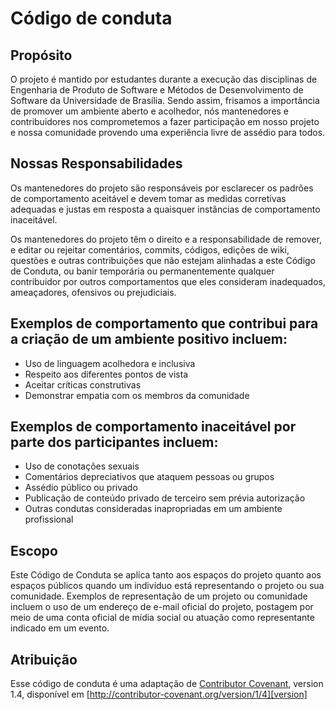 # Código de conduta

## Propósito

O projeto é mantido por estudantes durante a execução das disciplinas
de Engenharia de Produto de Software e Métodos de Desenvolvimento de Software
da Universidade de Brasília.
Sendo assim, frisamos a importância de promover um ambiente aberto e acolhedor,
nós mantenedores e contribuidores nos comprometemos a fazer participação em nosso
projeto e nossa comunidade provendo uma experiência livre de assédio para todos.

## Nossas Responsabilidades

Os mantenedores do projeto são responsáveis por esclarecer os padrões de comportamento 
aceitável e devem tomar as medidas corretivas adequadas e justas em resposta a quaisquer 
instâncias de comportamento inaceitável.

Os mantenedores do projeto têm o direito e a responsabilidade de remover, e
editar ou rejeitar comentários, commits, códigos, edições de wiki, 
questões e outras contribuições que não estejam alinhadas a este Código de Conduta, 
ou banir temporária ou permanentemente qualquer contribuidor por outros comportamentos 
que eles consideram inadequados, ameaçadores, ofensivos ou prejudiciais.

## Exemplos de comportamento que contribui para a criação de um ambiente positivo incluem:

* Uso de linguagem acolhedora e inclusiva
* Respeito aos diferentes pontos de vista
* Aceitar críticas construtivas
* Demonstrar empatia com os membros da comunidade

## Exemplos de comportamento inaceitável por parte dos participantes incluem:

* Uso de conotações sexuais
* Comentários depreciativos que ataquem pessoas ou grupos
* Assédio público ou privado
* Publicação de conteúdo privado de terceiro sem prévia autorização
* Outras condutas consideradas inapropriadas em um ambiente profissional

## Escopo

Este Código de Conduta se aplica tanto aos espaços do projeto quanto aos espaços públicos
quando um indivíduo está representando o projeto ou sua comunidade. 
Exemplos de representação de um projeto ou comunidade incluem o uso de um endereço de e-mail
oficial do projeto, postagem por meio de uma conta oficial de mídia social ou atuação como 
representante indicado em um evento.

## Atribuição

Esse código de conduta é uma adaptação de [Contributor Covenant][homepage], version 1.4,
disponível em [http://contributor-covenant.org/version/1/4][version]

[homepage]: http://contributor-covenant.org
[version]: http://contributor-covenant.org/version/1/4/
